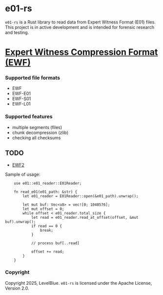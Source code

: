 # e01-rs

`e01-rs` is a Rust library to read data from Expert Witness Format (E01) files.
This project is in active development and is intended for forensic research and testing.

# [Expert Witness Compression Format (EWF)](https://github.com/libyal/libewf/blob/main/documentation/Expert%20Witness%20Compression%20Format%20(EWF).asciidoc)

### Supported file formats

* EWF
* EWF-E01
* EWF-S01
* EWF-L01

### Supported features

* multiple segments (files)
* chunk decompression (zlib)
* checking all checksums

## TODO

* [EWF2](https://github.com/libyal/libewf/blob/main/documentation/Expert%20Witness%20Compression%20Format%202%20(EWF2).asciidoc)

Sample of usage:

```
    use e01::e01_reader::E01Reader;

    fn read_e01(e01_path: &str) {
        let e01_reader = E01Reader::open(&e01_path).unwrap();

        let mut buf: Vec<u8> = vec![0; 1048576];
        let mut offset = 0;
        while offset < e01_reader.total_size {
            let read = e01_reader.read_at_offset(offset, &mut buf).unwrap();
            if read == 0 {
                break;
            }

            // process buf[..read]

            offset += read;
        }
    }

```

### Copyright

Copyright 2025, LevelBlue. `e01-rs` is licensed under the Apache License, Version 2.0.
